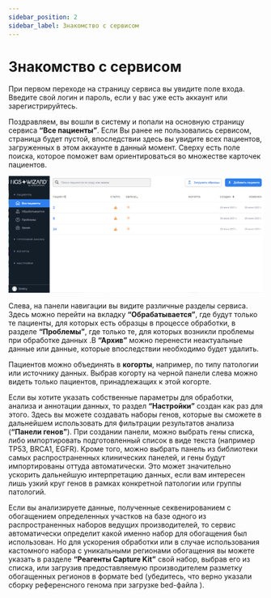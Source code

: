 ```yaml
---
sidebar_position: 2
sidebar_label: Знакомство с сервисом
---
```


# Знакомство с сервисом

При первом переходе на страницу сервиса вы увидите поле входа. Введите свой логин и пароль, если у вас уже есть аккаунт 
или зарегистрируйтесь. 

Поздравляем, вы вошли в систему и попали на основную страницу сервиса **“Все пациенты”**. Если Вы ранее не пользовались 
сервисом, страница будет пустой, впоследствии здесь вы увидите всех пациентов, загруженных в этом аккаунте в данный 
момент. Сверху есть поле поиска, которое поможет вам ориентироваться во множестве карточек пациентов.

![Main page](/img/main-page.png)

Слева, на панели навигации вы видите различные разделы сервиса.  Здесь можно перейти на вкладку **“Обрабатывается”**, 
где будут только те пациенты, для которых есть образцы в процессе обработки, в разделе **“Проблемы”**, где только те, 
для которых возникли проблемы при обработке данных .В **“Архив”** можно перенести неактуальные данные или данные, 
которые впоследствии необходимо будет удалить.

Пациентов можно объединять в **когорты**, например, по типу патологии или источнику данных. Выбрав когорту на черной 
панели слева можно видеть только пациентов, принадлежащих к этой когорте.

Если вы хотите указать собственные параметры для обработки, анализа и аннотации данных, то раздел **“Настройки”** 
создан как раз для этого. Здесь вы можете создавать наборы генов, которые вы сможете в дальнейшем использовать для 
фильтрации результатов анализа (**“Панели генов”**). При создании панели, можно выбрать гены списка, либо импортировать 
подготовленный список в виде текста (например TP53, BRCA1, EGFR). Кроме того, можно выбрать панель из библиотеки самых 
распространенных клинических панелей, и гены будут импортированы оттуда автоматически. Это может значительно ускорить 
дальнейшую интерпретацию данных, если вам интересен лишь узкий круг генов в рамках конкретной патологии или группы 
патологий.

Если вы анализируете данные, полученные секвенированием с обогащением определенных участков на базе одного из 
распространенных наборов ведущих производителей, то сервис автоматически определит какой именно набор для обогащения 
был использован. Но для ускорения обработки или в случае использования кастомного набора с уникальными регионами 
обогащения вы можете указать в разделе **“Реагенты Capture Kit”** свой набор, выбрав его из списка, или загрузив 
предоставляемую производителем разметку обогащенных регионов в формате bed  (убедитесь, что верно указали сборку 
референсного генома при загрузке bed-файла ).
